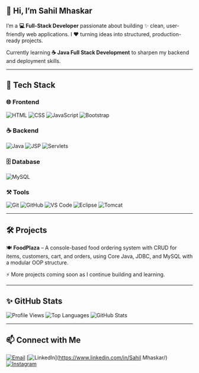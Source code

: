 ## 👋 Hi, I’m Sahil Mhaskar

I’m a **💻 Full-Stack Developer** passionate about building ✨ clean, user-friendly web applications. I ❤️ turning ideas into structured, production-ready projects.

Currently learning **☕ Java Full Stack Development** to sharpen my backend and deployment skills.

---

## 🚀 Tech Stack

### 🌐 Frontend
![HTML](https://img.shields.io/badge/HTML-FFA500?logo=html5&logoColor=white)
![CSS](https://img.shields.io/badge/CSS-1572B6?logo=css3&logoColor=white)
![JavaScript](https://img.shields.io/badge/JavaScript-F7DF1E?logo=javascript&logoColor=black)
![Bootstrap](https://img.shields.io/badge/Bootstrap-563D7C?logo=bootstrap&logoColor=white)

### ☕ Backend
![Java](https://img.shields.io/badge/Java-007396?logo=java&logoColor=white)
![JSP](https://img.shields.io/badge/JSP-007396?logo=java&logoColor=white)
![Servlets](https://img.shields.io/badge/Servlets-007396?logo=java&logoColor=white)

### 🗄️ Database
![MySQL](https://img.shields.io/badge/MySQL-4479A1?logo=mysql&logoColor=white)

### ⚒️ Tools
![Git](https://img.shields.io/badge/Git-F05032?logo=git&logoColor=white)
![GitHub](https://img.shields.io/badge/GitHub-181717?logo=github&logoColor=white)
![VS Code](https://img.shields.io/badge/VS_Code-007ACC?logo=visual-studio-code&logoColor=white)
![Eclipse](https://img.shields.io/badge/Eclipse-2C2255?logo=eclipseide&logoColor=white)
![Tomcat](https://img.shields.io/badge/Tomcat-F8DC75?logo=apache-tomcat&logoColor=black)

---

## 🛠️ Projects

🍽️ **FoodPlaza** – A console-based food ordering system with CRUD for items, customers, cart, and orders, using Core Java, JDBC, and MySQL with a modular OOP structure.

⚡ More projects coming soon as I continue building and learning.

---

## ✨ GitHub Stats

![Profile Views](https://komarev.com/ghpvc/?username=sahilmhaskar&color=blue)
![Top Languages](https://github-readme-stats.vercel.app/api/top-langs/?username=sahilmhaskar&layout=compact&theme=radical)
![GitHub Stats](https://github-readme-stats.vercel.app/api?username=sahilmhaskar&show_icons=true&theme=radical)

---

## 📫 Connect with Me

[![Email](https://img.shields.io/badge/Email-D14836?logo=gmail&logoColor=white)](mailto:mhaskarsahil60@gmail.com)
[![LinkedIn](https://img.shields.io/badge/LinkedIn-0077B5?logo=linkedin&logoColor=white)](https://www.linkedin.com/in/Sahil Mhaskar/)
[![Instagram](https://img.shields.io/badge/Instagram-E4405F?logo=instagram&logoColor=white)](https://www.instagram.com/mr.sahil_mhaskar28/)

